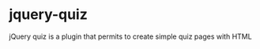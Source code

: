 jquery-quiz
===========

jQuery quiz is a plugin that permits to create simple quiz pages with HTML

